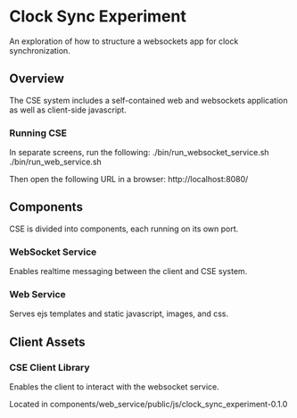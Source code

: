 
# Clock Sync Experiment

An exploration of how to structure a websockets app for clock synchronization.

## Overview

The CSE system includes a self-contained web and websockets application as well as client-side javascript.

### Running CSE

In separate screens, run the following:
./bin/run_websocket_service.sh
./bin/run_web_service.sh

Then open the following URL in a browser: 
http://localhost:8080/


## Components

CSE is divided into components, each running on its own port.


### WebSocket Service

Enables realtime messaging between the client and CSE system.


### Web Service

Serves ejs templates and static javascript, images, and css.


## Client Assets

### CSE Client Library

Enables the client to interact with the websocket service.

Located in components/web_service/public/js/clock_sync_experiment-0.1.0

